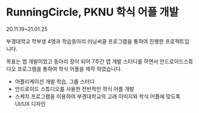 # RunningCircle, PKNU 학식 어플 개발
20.11.19~21.01.25

부경대학교 학부생 4명과 학습동아리 러닝써클 프로그램을 통하여 진행한 프로젝트입니다. 

목표는 앱 개발이었고 동아리 장이 되어 7주간 앱 개발 스터디를 하면서 안드로이드스튜디오 프로그램을 통하여 학식 어플을 제작 하였습니다.  

- 어플리케이션 개발 학습, 그룹 스터디
- 안드로이드 스튜디오를 사용한 전반적인 학식 어플 개발
- 스케치 프로그램을 이용하여 부경대학교의 고래 이미지와 학식 어플에 맞도록 UI/UX 디자인
